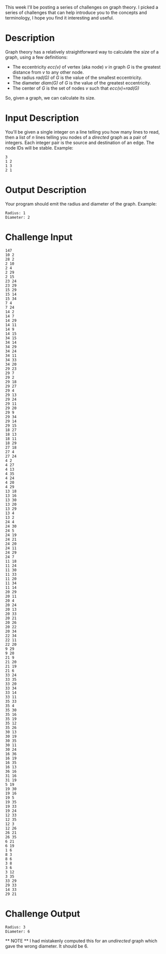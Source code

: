 This week I'll be posting a series of challenges on graph theory. I picked a
series of challenges that can help introduce you to the concepts and
terminology, I hope you find it interesting and useful.

# Description

Graph theory has a relatively straightforward way to calculate the _size_ of a
graph, using a few definitions:

  * The eccentricity _ecc(v)_ of vertex (aka node) _v_ in graph _G_ is the greatest distance from _v_ to any other node.
  * The radius _rad(G)_ of _G_ is the value of the smallest eccentricity.
  * The diameter _diam(G)_ of _G_ is the value of the greatest eccentricity.
  * The center of _G_ is the set of nodes _v_ such that _ecc(v)_=_rad(G)_

So, given a graph, we can calculate its size.

# Input Description

You'll be given a single integer on a line telling you how many lines to read,
then a list of _n_ lines telling you nodes of a _directed_ graph as a pair of
integers. Each integer pair is the source and destination of an edge. The node
IDs will be stable. Example:

    
    
    3
    1 2
    1 3
    2 1
    

# Output Description

Your program should emit the radius and diameter of the graph. Example:

    
    
    Radius: 1
    Diameter: 2
    

# Challenge Input

    
    
    147
    10 2
    28 2
    2 10
    2 4
    2 29
    2 15
    23 24
    23 29
    15 29
    15 14
    15 34
    7 4
    7 24
    14 2
    14 7
    14 29
    14 11
    14 9
    14 15
    34 15
    34 14
    34 29
    34 24
    34 11
    34 33
    34 20
    29 23
    29 7
    29 2
    29 18
    29 27
    29 4
    29 13
    29 24
    29 11
    29 20
    29 9
    29 34
    29 14
    29 15
    18 27
    18 13
    18 11
    18 29
    27 18
    27 4
    27 24
    4 2
    4 27
    4 13
    4 35
    4 24
    4 20
    4 29
    13 18
    13 16
    13 30
    13 20
    13 29
    13 4
    13 2
    24 4
    24 30
    24 5
    24 19
    24 21
    24 20
    24 11
    24 29
    24 7
    11 18
    11 24
    11 30
    11 33
    11 20
    11 34
    11 14
    20 29
    20 11
    20 4
    20 24
    20 13
    20 33
    20 21
    20 26
    20 22
    20 34
    22 34
    22 11
    22 20
    9 29
    9 20
    21 9
    21 20
    21 19
    21 6
    33 24
    33 35
    33 20
    33 34
    33 14
    33 11
    35 33
    35 4
    35 30
    35 16
    35 19
    35 12
    35 26
    30 13
    30 19
    30 35
    30 11
    30 24
    16 36
    16 19
    16 35
    16 13
    36 16
    31 16
    31 19
    5 19
    19 30
    19 16
    19 5
    19 35
    19 33
    19 24
    12 33
    12 35
    12 3
    12 26
    26 21
    26 35
    6 21
    6 19
    1 6
    8 3
    8 6
    3 8
    3 6
    3 12
    3 35
    33 29
    29 33
    14 33
    29 21
    

# Challenge Output

    
    
    Radius: 3
    Diameter: 6
    

** NOTE ** I had mistakenly computed this for an _undirected_ graph which gave the wrong diameter. It should be 6. 

